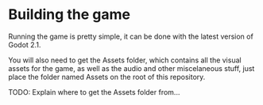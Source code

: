 # Building the game
Running the game is pretty simple, it can be done with the latest version of Godot 2.1.

You will also need to get the Assets folder, which contains all the visual assets for the game, as well as the audio and other miscelaneous stuff, just place the folder named Assets on the root of this repository.

TODO: Explain where to get the Assets folder from...

